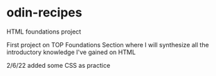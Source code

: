 # odin-recipes
HTML foundations project

First project on TOP Foundations Section where I will synthesize all the introductory knowledge I've gained on HTML

2/6/22 
added some CSS as practice